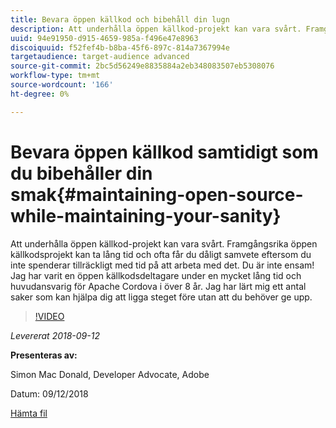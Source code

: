 ```yaml
---
title: Bevara öppen källkod och bibehåll din lugn
description: Att underhålla öppen källkod-projekt kan vara svårt. Framgångsrika öppen källkodsprojekt kan ta lång tid och ofta får du dåligt samvete eftersom du inte spenderar tillräckligt med tid på att arbeta med det. Lär dig ett antal saker som kan hjälpa dig att ligga steget före i projektet utan att behöva ge dig dåligt samvete.
uuid: 94e91950-d915-4659-985a-f496e47e8963
discoiquuid: f52fef4b-b8ba-45f6-897c-814a7367994e
targetaudience: target-audience advanced
source-git-commit: 2bc5d56249e8835884a2eb348083507eb5308076
workflow-type: tm+mt
source-wordcount: '166'
ht-degree: 0%

---
```



# Bevara öppen källkod samtidigt som du bibehåller din smak{#maintaining-open-source-while-maintaining-your-sanity}

Att underhålla öppen källkod-projekt kan vara svårt. Framgångsrika öppen källkodsprojekt kan ta lång tid och ofta får du dåligt samvete eftersom du inte spenderar tillräckligt med tid på att arbeta med det. Du är inte ensam! Jag har varit en öppen källkodsdeltagare under en mycket lång tid och huvudansvarig för Apache Cordova i över 8 år. Jag har lärt mig ett antal saker som kan hjälpa dig att ligga steget före utan att du behöver ge upp.

>[!VIDEO](https://video.tv.adobe.com/v/23713/?quality=9)

*Levererat 2018-09-12*

**Presenteras av:**

Simon Mac Donald, Developer Advocate, Adobe

Datum: 09/12/2018

[Hämta fil](assets/maintaining-open-source-while-maintaining-your-sanity-gems-091218.pdf)

<!--
[Get back to the Overview](https://helpx.adobe.com/experience-manager/kt/eseminars/gems/aem-index.html)
-->
